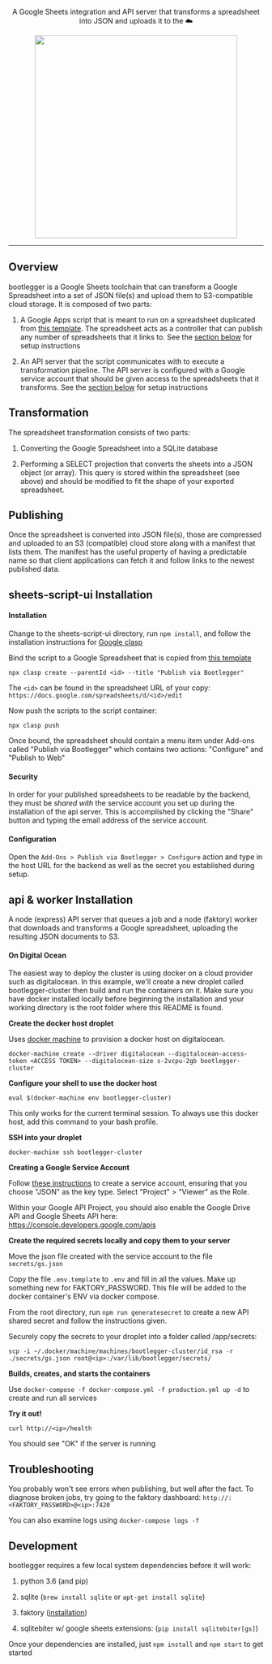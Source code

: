 <p align="center">
  A Google Sheets integration and API server that transforms a spreadsheet into JSON and uploads it to the ☁️</p>
<p align="center"><img src="https://brandoncroftcom.sfo2.cdn.digitaloceanspaces.com/SS_Banshee.jpg" width="400" /></p>

---

## Overview

bootlegger is a Google Sheets toolchain that can transform a Google Spreadsheet into a set of JSON file(s) and upload them to S3-compatible cloud storage. It is composed of two parts:

1. A Google Apps script that is meant to run on a spreadsheet duplicated from [this template](https://docs.google.com/spreadsheets/d/1TOHNH2mR0RovUyoUx081WSgwqLTDNV24syjSGeR5VG0/edit#gid=0). The spreadsheet acts as a controller that can publish any number of spreadsheets that it links to. See the [section below](#sheets-script-ui-installation) for setup instructions

2. An API server that the script communicates with to execute a transformation pipeline. The API server is configured with a Google service account that should be given access to the spreadsheets that it transforms. See the [section below](#api--worker-installation) for setup instructions

## Transformation

The spreadsheet transformation consists of two parts:

1. Converting the Google Spreadsheet into a SQLite database

2. Performing a SELECT projection that converts the sheets into a JSON object (or array). This query is stored within the spreadsheet (see above) and should be modified to fit the shape of your exported spreadsheet.

## Publishing

Once the spreadsheet is converted into JSON file(s), those are compressed and uploaded to an S3 (compatible) cloud store along with a manifest that lists them. The manifest has the useful property of having a predictable name so that client applications can fetch it and follow links to the newest published data.

## sheets-script-ui Installation

#### Installation

Change to the sheets-script-ui directory, run `npm install`, and follow the installation instructions for [Google clasp](https://github.com/google/clasp)

Bind the script to a Google Spreadsheet that is copied from [this template](https://docs.google.com/spreadsheets/d/1TOHNH2mR0RovUyoUx081WSgwqLTDNV24syjSGeR5VG0/edit#gid=0)

`npx clasp create --parentId <id> --title "Publish via Bootlegger"`

The `<id>` can be found in the spreadsheet URL of your copy: `https://docs.google.com/spreadsheets/d/<id>/edit`

Now push the scripts to the script container:

`npx clasp push`

Once bound, the spreadsheet should contain a menu item under Add-ons called "Publish via Bootlegger" which contains two actions: "Configure" and "Publish to Web"

#### Security

In order for your published spreadsheets to be readable by the backend, they must be _shared with_ the service account you set up during the installation of the api server. This is accomplished by clicking the "Share" button and typing the email address of the service account.

#### Configuration

Open the `Add-Ons > Publish via Bootlegger > Configure` action and type in the host URL for the backend as well as the secret you established during setup.

## api & worker Installation

A node (express) API server that queues a job and a node (faktory) worker that downloads and transforms a Google spreadsheet, uploading the resulting JSON documents to S3.

#### On Digital Ocean

The easiest way to deploy the cluster is using docker on a cloud provider such as digitalocean. In this example, we'll create a new droplet called bootlegger-cluster then build and run the containers on it. Make sure you have docker installed locally before beginning the installation and your working directory is the root folder where this README is found.

**Create the docker host droplet**

Uses [docker machine](https://docs.docker.com/machine/) to provision a docker host on digitalocean.

`docker-machine create --driver digitalocean --digitalocean-access-token <ACCESS TOKEN> --digitalocean-size s-2vcpu-2gb bootlegger-cluster`

**Configure your shell to use the docker host**

`eval $(docker-machine env bootlegger-cluster)`

This only works for the current terminal session. To always use this docker host, add this command to your bash profile.

**SSH into your droplet**

`docker-machine ssh bootlegger-cluster`

**Creating a Google Service Account**

Follow [these instructions](https://support.google.com/a/answer/7378726?hl=en) to create a service account, ensuring that you choose "JSON" as the key type. Select "Project" > "Viewer" as the Role.

Within your Google API Project, you should also enable the Google Drive API and Google Sheets API here: https://console.developers.google.com/apis

**Create the required secrets locally and copy them to your server**

Move the json file created with the service account to the file `secrets/gs.json`

Copy the file `.env.template` to `.env` and fill in all the values. Make up something new for FAKTORY_PASSWORD. This file will be added to the docker container's ENV via docker compose.

From the root directory, run `npm run generatesecret` to create a new API shared secret and follow the instructions given.

Securely copy the secrets to your droplet into a folder called /app/secrets:

`scp -i ~/.docker/machine/machines/bootlegger-cluster/id_rsa -r ./secrets/gs.json root@<ip>:/var/lib/bootlegger/secrets/`

**Builds, creates, and starts the containers**

Use `docker-compose -f docker-compose.yml -f production.yml up -d` to create and run all services

**Try it out!**

`curl http://<ip>/health`

You should see "OK" if the server is running

## Troubleshooting

You probably won't see errors when publishing, but well after the fact. To diagnose broken jobs, try going to the faktory dashboard: `http://:<FAKTORY_PASSWORD>@<ip>:7420`
  
You can also examine logs using `docker-compose logs -f`

## Development

bootlegger requires a few local system dependencies before it will work:

1. python 3.6 (and pip)

2. sqlite (`brew install sqlite` or `apt-get install sqlite`)

3. faktory ([installation](https://github.com/contribsys/faktory/wiki/Installation))

4. sqlitebiter w/ google sheets extensions: (`pip install sqlitebiter[gs]`)

Once your dependencies are installed, just `npm install` and `npm start` to get started
